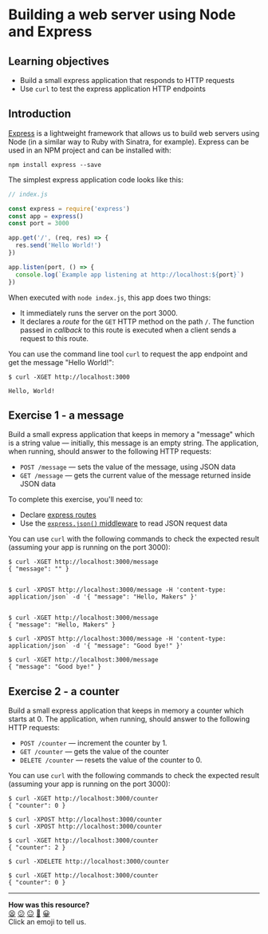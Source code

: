 # Building a web server using Node and Express

## Learning objectives

  * Build a small express application that responds to HTTP requests
  * Use `curl` to test the express application HTTP endpoints

## Introduction

[Express](https://expressjs.com/) is a lightweight framework that allows us to build web servers using Node (in a similar way to Ruby with Sinatra, for example). Express can be used in an NPM project and can be installed with:

```
npm install express --save
```

The simplest express application code looks like this:

```js
// index.js

const express = require('express')
const app = express()
const port = 3000

app.get('/', (req, res) => {
  res.send('Hello World!')
})

app.listen(port, () => {
  console.log(`Example app listening at http://localhost:${port}`)
})
```

When executed with `node index.js`, this app does two things:
  * It immediately runs the server on the port 3000.
  * It declares a *route* for the `GET` HTTP method on the path `/`. The function passed in *callback* to this route is executed when a client sends a request to this route.

You can use the command line tool `curl` to request the app endpoint and get the message "Hello World!":

```
$ curl -XGET http://localhost:3000

Hello, World!
```

## Exercise 1 - a message

Build a small express application that keeps in memory a "message" which is a string value — initially, this message is an empty string. The application, when running, should answer to the following HTTP requests:
  * `POST /message` — sets the value of the message, using JSON data
  * `GET /message` — gets the current value of the message returned inside JSON data

To complete this exercise, you'll need to:
  * Declare [express routes](https://expressjs.com/en/guide/routing.html)
  * Use the [`express.json()` middleware](https://masteringjs.io/tutorials/express/body) to read JSON request data 

You can use `curl` with the following commands to check the expected result (assuming your app is running on the port 3000):

```
$ curl -XGET http://localhost:3000/message 
{ "message": "" }


$ curl -XPOST http://localhost:3000/message -H 'content-type: application/json` -d '{ "message": "Hello, Makers" }'


$ curl -XGET http://localhost:3000/message 
{ "message": "Hello, Makers" }

$ curl -XPOST http://localhost:3000/message -H 'content-type: application/json` -d '{ "message": "Good bye!" }'

$ curl -XGET http://localhost:3000/message 
{ "message": "Good bye!" }
```

## Exercise 2 - a counter

Build a small express application that keeps in memory a counter which starts at 0. The application, when running, should answer to the following HTTP requests:
  * `POST /counter` — increment the counter by 1.
  * `GET /counter` — gets the value of the counter
  * `DELETE /counter` — resets the value of the counter to 0.

You can use `curl` with the following commands to check the expected result (assuming your app is running on the port 3000):

```
$ curl -XGET http://localhost:3000/counter 
{ "counter": 0 }

$ curl -XPOST http://localhost:3000/counter 
$ curl -XPOST http://localhost:3000/counter 

$ curl -XGET http://localhost:3000/counter 
{ "counter": 2 }

$ curl -XDELETE http://localhost:3000/counter 

$ curl -XGET http://localhost:3000/counter 
{ "counter": 0 }
```

<!-- BEGIN GENERATED SECTION DO NOT EDIT -->

---

**How was this resource?**  
[😫](https://airtable.com/shrUJ3t7KLMqVRFKR?prefill_Repository=makersacademy/javascript-fundamentals&prefill_File=practicals/web-server/README.md&prefill_Sentiment=😫) [😕](https://airtable.com/shrUJ3t7KLMqVRFKR?prefill_Repository=makersacademy/javascript-fundamentals&prefill_File=practicals/web-server/README.md&prefill_Sentiment=😕) [😐](https://airtable.com/shrUJ3t7KLMqVRFKR?prefill_Repository=makersacademy/javascript-fundamentals&prefill_File=practicals/web-server/README.md&prefill_Sentiment=😐) [🙂](https://airtable.com/shrUJ3t7KLMqVRFKR?prefill_Repository=makersacademy/javascript-fundamentals&prefill_File=practicals/web-server/README.md&prefill_Sentiment=🙂) [😀](https://airtable.com/shrUJ3t7KLMqVRFKR?prefill_Repository=makersacademy/javascript-fundamentals&prefill_File=practicals/web-server/README.md&prefill_Sentiment=😀)  
Click an emoji to tell us.

<!-- END GENERATED SECTION DO NOT EDIT -->
